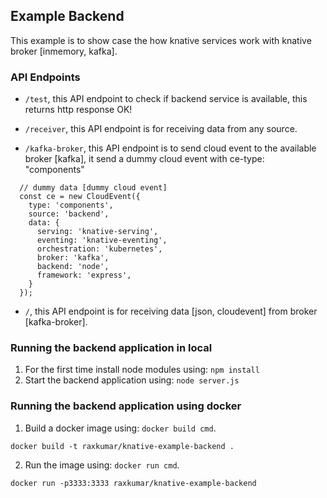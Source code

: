 ## Example Backend

This example is to show case the  how knative services work with knative broker [inmemory, kafka].

### API Endpoints

- `/test`, this API endpoint to check if backend service is available, this returns http response OK!

- `/receiver`, this API endpoint is for receiving data from any source.

- `/kafka-broker`, this API endpoint is to send cloud event to the available broker [kafka], it send a dummy cloud event with ce-type: "components"

```
  // dummy data [dummy cloud event]
  const ce = new CloudEvent({
    type: 'components',
    source: 'backend',
    data: {
      serving: 'knative-serving',
      eventing: 'knative-eventing',
      orchestration: 'kubernetes',
      broker: 'kafka',
      backend: 'node',
      framework: 'express',
    }
  });
```

- `/`, this API endpoint is for receiving data [json, cloudevent] from broker [kafka-broker].

### Running the backend application in local 

1. For the first time install node modules using: `npm install`
2. Start the backend application using: `node server.js`

### Running the backend application using docker 

1. Build a docker image using: `docker build cmd`.

```
docker build -t raxkumar/knative-example-backend .
```
2. Run the image using: `docker run cmd`.

```
docker run -p3333:3333 raxkumar/knative-example-backend 
```